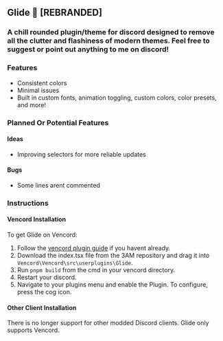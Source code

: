 ## Glide 🪽 [REBRANDED]
### A chill rounded plugin/theme for discord designed to remove all the clutter and flashiness of modern themes. Feel free to suggest or point out anything to me on discord!


### Features
- Consistent colors
- Minimal issues
- Built in custom fonts, animation toggling, custom colors, color presets, and more!
### Planned Or Potential Features
#### Ideas
- Improving selectors for more reliable updates

#### Bugs
- Some lines arent commented
### Instructions

#### Vencord Installation

To get Glide on Vencord:

1. Follow the [vencord plugin guide](https://github.com/Vendicated/Vencord/blob/main/docs/1_INSTALLING.md) if you havent already.
2. Download the index.tsx file from the 3AM repository and drag it into `Vencord\Vencord\src\userplugins\Glide`.
3. Run `pnpm build` from the cmd in your vencord directory.
4. Restart your discord.
5. Navigate to your plugins menu and enable the Plugin. To configure, press the cog icon.

#### Other Client Installation

There is no longer support for other modded Discord clients. Glide only supports Vencord.
